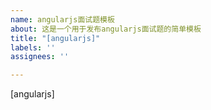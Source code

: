 ```yaml
---
name: angularjs面试题模板
about: 这是一个用于发布angularjs面试题的简单模板
title: "[angularjs]"
labels: ''
assignees: ''

---
```


[angularjs]
